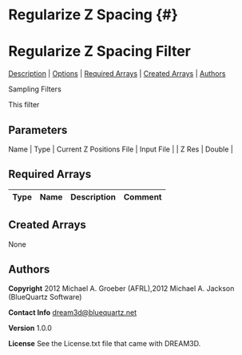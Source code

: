 Regularize Z Spacing {#}
======
<h1 class="pHeading1">Regularize Z Spacing Filter</h1>
<p class="pCellBody">
<a href="../SamplingFilters/RegularizeZSpacing.html#wp2">Description</a> | <a href="../SamplingFilters/RegularizeZSpacing.html#wp3">Options</a> | <a href="../SamplingFilters/RegularizeZSpacing.html#wp4">Required Arrays</a> | <a href="../SamplingFilters/RegularizeZSpacing.html#wp5">Created Arrays</a> | <a href="../SamplingFilters/RegularizeZSpacing.html#wp1">Authors</a> 

Sampling Filters


This filter


## Parameters ## 

<tr bgcolor="#A2A2A2">
<th>Name | Type</th>
</tr>
| Current Z Positions File | Input File |
| Z Res | Double |

## Required Arrays ##

| Type | Name | Description | Comment |
|------|------|-------------|---------|

## Created Arrays ##
None

## Authors ##

**Copyright** 2012 Michael A. Groeber (AFRL),2012 Michael A. Jackson (BlueQuartz Software)

**Contact Info** dream3d@bluequartz.net

**Version** 1.0.0

**License**  See the License.txt file that came with DREAM3D.



